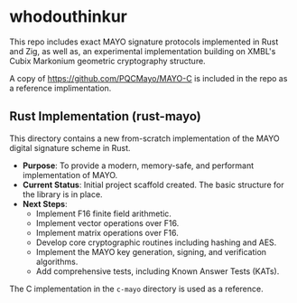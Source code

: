 # whodouthinkur

This repo includes exact MAYO signature protocols implemented in Rust and Zig, as well as, an experimental implementation building on XMBL's Cubix Markonium geometric cryptography structure.

A copy of https://github.com/PQCMayo/MAYO-C is included in the repo as a reference implimentation.

## Rust Implementation (rust-mayo)

This directory contains a new from-scratch implementation of the MAYO digital signature scheme in Rust.

*   **Purpose**: To provide a modern, memory-safe, and performant implementation of MAYO.
*   **Current Status**: Initial project scaffold created. The basic structure for the library is in place.
*   **Next Steps**:
    *   Implement F16 finite field arithmetic.
    *   Implement vector operations over F16.
    *   Implement matrix operations over F16.
    *   Develop core cryptographic routines including hashing and AES.
    *   Implement the MAYO key generation, signing, and verification algorithms.
    *   Add comprehensive tests, including Known Answer Tests (KATs).

The C implementation in the `c-mayo` directory is used as a reference.
